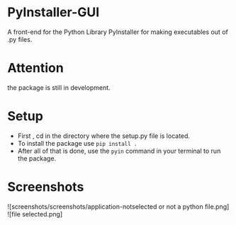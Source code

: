 # PyInstaller-GUI
A front-end for the Python Library PyInstaller for making executables out of .py files.
# Attention
the package is still in development. 
# Setup 
- First , cd in the directory where the setup.py file is located.
- To install the package use ```pip install .```
- After all of that is done, use the ```pyin``` command in your terminal to run the package.
# Screenshots
![screenshots/screenshots/application-notselected or not a python file.png]
![file selected.png]
